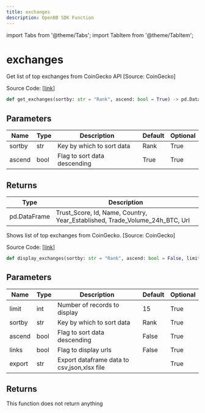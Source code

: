 ```yaml
---
title: exchanges
description: OpenBB SDK Function
---
```


import Tabs from '@theme/Tabs';
import TabItem from '@theme/TabItem';

# exchanges

<Tabs>
<TabItem value="model" label="Model" default>

Get list of top exchanges from CoinGecko API [Source: CoinGecko]

Source Code: [[link](https://github.com/OpenBB-finance/OpenBBTerminal/tree/main/openbb_terminal/cryptocurrency/overview/pycoingecko_model.py#L218)]

```python
def get_exchanges(sortby: str = "Rank", ascend: bool = True) -> pd.DataFrame
```
## Parameters

| Name | Type | Description | Default | Optional |
| ---- | ---- | ----------- | ------- | -------- |
| sortby | str | Key by which to sort data | Rank | True |
| ascend | bool | Flag to sort data descending | True | True |

## Returns

| Type | Description |
| ---- | ----------- |
| pd.DataFrame | Trust_Score, Id, Name, Country, Year_Established, Trade_Volume_24h_BTC, Url |



</TabItem>
<TabItem value="view" label="View">

Shows list of top exchanges from CoinGecko. [Source: CoinGecko]

Source Code: [[link](https://github.com/OpenBB-finance/OpenBBTerminal/tree/main/openbb_terminal/cryptocurrency/overview/pycoingecko_view.py#L499)]

```python
def display_exchanges(sortby: str = "Rank", ascend: bool = False, limit: int = 15, links: bool = False, export: str = "") -> None
```
## Parameters

| Name | Type | Description | Default | Optional |
| ---- | ---- | ----------- | ------- | -------- |
| limit | int | Number of records to display | 15 | True |
| sortby | str | Key by which to sort data | Rank | True |
| ascend | bool | Flag to sort data descending | False | True |
| links | bool | Flag to display urls | False | True |
| export | str | Export dataframe data to csv,json,xlsx file |  | True |

## Returns

This function does not return anything



</TabItem>
</Tabs>